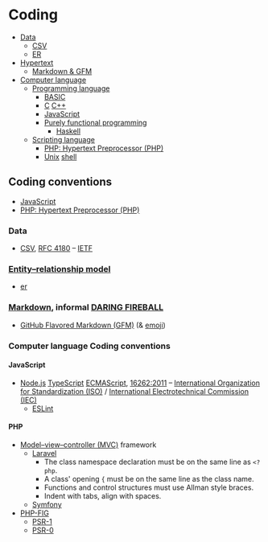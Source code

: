 # Coding

* [Data](https://wikipedia.org/wiki/Data)
  * [CSV]()
  * [ER]()
* [Hypertext](https://wikipedia.org/wiki/Hypertext)
  * [Markdown & GFM]()
* [Computer language](https://wikipedia.org/wiki/Computer_language)
  * [Programming language](https://wikipedia.org/wiki/Programming_language)
    * [BASIC](https://wikipedia.org/wiki/BASIC)
    * [C](https://wikipedia.org/wiki/C_(programming_language)) [C++](https://wikipedia.org/wiki/C%2B%2B)
    * [JavaScript](https://wikipedia.org/wiki/JavaScript)
    * [Purely functional programming](https://en.wikipedia.org/wiki/Purely_functional_programming)
      * [Haskell](https://haskell.org)
  * [Scripting language](https://wikipedia.org/wiki/Scripting_language)
    * [PHP: Hypertext Preprocessor (PHP)](https://php.net)
    * [Unix](https://wikipedia.org/wiki/Unix) [shell](https://wikipedia.org/wiki/Unix_shell)

## Coding conventions

* [JavaScript]()
* [PHP: Hypertext Preprocessor (PHP)]()

### Data

* [CSV](https://wikipedia.org/wiki/Comma-separated_values), [RFC 4180](https://tools.ietf.org/html/rfc4180) – [IETF](https://ietf.org)

### [Entity–relationship model](https://wikipedia.org/wiki/Entity%E2%80%93relationship_model)

- [er]()

### [Markdown](https://daringfireball.net/projects/markdown), informal [DARING FIREBALL](https://daringfireball.net/projects/markdown/syntax)

  * [GitHub Flavored Markdown (GFM)](https://github.github.com/gfm) (& [emoji](https://gist.github.com/rxaviers/7360908))

### Computer language Coding conventions

#### JavaScript

* [Node.js](https://nodejs.org) [TypeScript](https://typescriptlang.org) [ECMA](http://ecma-international.org)[Script](https://ecma-international.org/ecma-262), [16262:2011](https://iso.org/standard/55755.html) – [International Organization for Standardization (ISO)](https://iso.org) / [International Electrotechnical Commission (IEC)](https://iec.ch)
  * [ESLint](https://eslint.org)

#### PHP

* [Model–view–controller (MVC)](https://wikipedia.org/wiki/Model%E2%80%93view%E2%80%93controller) framework
    * [Laravel](https://laravel.com)
        * The class namespace declaration must be on the same line as ```<?php```.
        * A class' opening ```{``` must be on the same line as the class name.
        * Functions and control structures must use Allman style braces.
        * Indent with tabs, align with spaces.
    * [Symfony](https://symfony.com)
* [PHP-FIG](https://www.php-fig.org)
    * [PSR-1](https://github.com/php-fig/fig-standards/blob/master/accepted/PSR-1-basic-coding-standard.md)
    * [PSR-0](https://github.com/php-fig/fig-standards/blob/master/accepted/PSR-0.md)